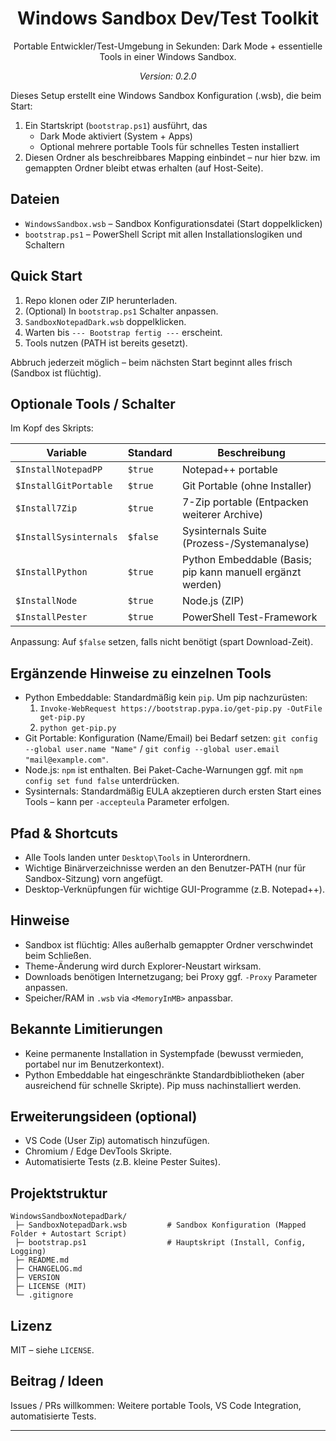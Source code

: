 <div align="center">

# Windows Sandbox Dev/Test Toolkit

Portable Entwickler/Test-Umgebung in Sekunden: Dark Mode + essentielle Tools in einer Windows Sandbox.

_Version: 0.2.0_

</div>

Dieses Setup erstellt eine Windows Sandbox Konfiguration (.wsb), die beim Start:

1. Ein Startskript (`bootstrap.ps1`) ausführt, das
   - Dark Mode aktiviert (System + Apps)
   - Optional mehrere portable Tools für schnelles Testen installiert
2. Diesen Ordner als beschreibbares Mapping einbindet – nur hier bzw. im gemappten Ordner bleibt etwas erhalten (auf Host-Seite).

## Dateien
- `WindowsSandbox.wsb` – Sandbox Konfigurationsdatei (Start doppelklicken)
- `bootstrap.ps1` – PowerShell Script mit allen Installationslogiken und Schaltern

## Quick Start
1. Repo klonen oder ZIP herunterladen.
2. (Optional) In `bootstrap.ps1` Schalter anpassen.
3. `SandboxNotepadDark.wsb` doppelklicken.
4. Warten bis `--- Bootstrap fertig ---` erscheint.
5. Tools nutzen (PATH ist bereits gesetzt).

Abbruch jederzeit möglich – beim nächsten Start beginnt alles frisch (Sandbox ist flüchtig).

## Optionale Tools / Schalter
Im Kopf des Skripts:

| Variable | Standard | Beschreibung |
|----------|----------|--------------|
| `$InstallNotepadPP` | `$true` | Notepad++ portable |
| `$InstallGitPortable` | `$true` | Git Portable (ohne Installer) |
| `$Install7Zip` | `$true` | 7-Zip portable (Entpacken weiterer Archive) |
| `$InstallSysinternals` | `$false` | Sysinternals Suite (Prozess-/Systemanalyse) |
| `$InstallPython` | `$true` | Python Embeddable (Basis; pip kann manuell ergänzt werden) |
| `$InstallNode` | `$true` | Node.js (ZIP) |
| `$InstallPester` | `$true` | PowerShell Test-Framework |

Anpassung: Auf `$false` setzen, falls nicht benötigt (spart Download-Zeit).

## Ergänzende Hinweise zu einzelnen Tools
- Python Embeddable: Standardmäßig kein `pip`. Um pip nachzurüsten:
   1. `Invoke-WebRequest https://bootstrap.pypa.io/get-pip.py -OutFile get-pip.py`
   2. `python get-pip.py`
- Git Portable: Konfiguration (Name/Email) bei Bedarf setzen: `git config --global user.name "Name"` / `git config --global user.email "mail@example.com"`.
- Node.js: `npm` ist enthalten. Bei Paket-Cache-Warnungen ggf. mit `npm config set fund false` unterdrücken.
- Sysinternals: Standardmäßig EULA akzeptieren durch ersten Start eines Tools – kann per `-accepteula` Parameter erfolgen.

## Pfad & Shortcuts
- Alle Tools landen unter `Desktop\Tools` in Unterordnern.
- Wichtige Binärverzeichnisse werden an den Benutzer-PATH (nur für Sandbox-Sitzung) vorn angefügt.
- Desktop-Verknüpfungen für wichtige GUI-Programme (z.B. Notepad++).

## Hinweise
- Sandbox ist flüchtig: Alles außerhalb gemappter Ordner verschwindet beim Schließen.
- Theme-Änderung wird durch Explorer-Neustart wirksam.
- Downloads benötigen Internetzugang; bei Proxy ggf. `-Proxy` Parameter anpassen.
- Speicher/RAM in `.wsb` via `<MemoryInMB>` anpassbar.

## Bekannte Limitierungen
- Keine permanente Installation in Systempfade (bewusst vermieden, portabel nur im Benutzerkontext).
- Python Embeddable hat eingeschränkte Standardbibliotheken (aber ausreichend für schnelle Skripte). Pip muss nachinstalliert werden.

## Erweiterungsideen (optional)
- VS Code (User Zip) automatisch hinzufügen.
- Chromium / Edge DevTools Skripte.
- Automatisierte Tests (z.B. kleine Pester Suites).

## Projektstruktur
```
WindowsSandboxNotepadDark/
 ├─ SandboxNotepadDark.wsb         # Sandbox Konfiguration (Mapped Folder + Autostart Script)
 ├─ bootstrap.ps1                  # Hauptskript (Install, Config, Logging)
 ├─ README.md
 ├─ CHANGELOG.md
 ├─ VERSION
 ├─ LICENSE (MIT)
 └─ .gitignore
```

## Lizenz
MIT – siehe `LICENSE`.

## Beitrag / Ideen
Issues / PRs willkommen: Weitere portable Tools, VS Code Integration, automatisierte Tests.

---
